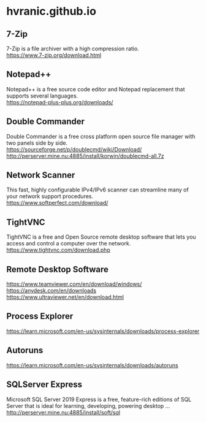 # hvranic.github.io

## 7-Zip
7-Zip is a file archiver with a high compression ratio. \
https://www.7-zip.org/download.html

## Notepad++
Notepad++ is a free source code editor and Notepad replacement that supports several languages. \
https://notepad-plus-plus.org/downloads/

## Double Commander
Double Commander is a free cross platform open source file manager with two panels side by side. \
https://sourceforge.net/p/doublecmd/wiki/Download/ \
http://perserver.mine.nu:4885/install/korwin/doublecmd-all.7z

## Network Scanner
This fast, highly configurable IPv4/IPv6 scanner can streamline many of your network support procedures. \
https://www.softperfect.com/download/

## TightVNC
TightVNC is a free and Open Source remote desktop software that lets you access and control a computer over the network. \
https://www.tightvnc.com/download.php

## Remote Desktop Software
https://www.teamviewer.com/en/download/windows/ \
https://anydesk.com/en/downloads \
https://www.ultraviewer.net/en/download.html

## Process Explorer 
https://learn.microsoft.com/en-us/sysinternals/downloads/process-explorer

## Autoruns
https://learn.microsoft.com/en-us/sysinternals/downloads/autoruns

## SQLServer Express
Microsoft SQL Server 2019 Express is a free, feature-rich editions of SQL Server that is ideal for learning, developing, powering desktop ... \
http://perserver.mine.nu:4885/install/soft/sql
